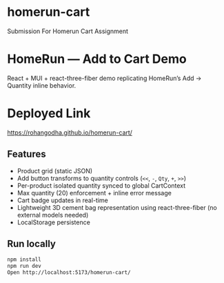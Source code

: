 # homerun-cart
Submission For Homerun Cart Assignment

# HomeRun — Add to Cart Demo

React + MUI + react-three-fiber demo replicating HomeRun’s Add -> Quantity inline behavior.

# Deployed Link

https://rohangodha.github.io/homerun-cart/

## Features
- Product grid (static JSON)
- Add button transforms to quantity controls (`<<`, `-`, `Qty`, `+`, `>>`)
- Per-product isolated quantity synced to global CartContext
- Max quantity (20) enforcement + inline error message
- Cart badge updates in real-time
- Lightweight 3D cement bag representation using react-three-fiber (no external models needed)
- LocalStorage persistence

## Run locally
```bash
npm install
npm run dev
Open http://localhost:5173/homerun-cart/

